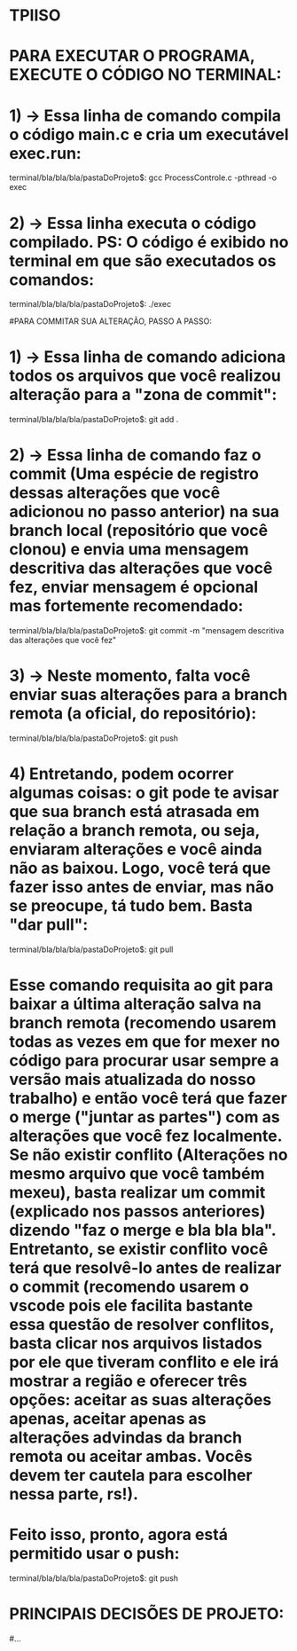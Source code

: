 # TPIISO

# PARA EXECUTAR O PROGRAMA, EXECUTE O CÓDIGO NO TERMINAL: 

# 1) -> Essa linha de comando compila o código main.c e cria um executável exec.run:

terminal/bla/bla/bla/pastaDoProjeto$: gcc ProcessControle.c -pthread -o exec 

# 2) -> Essa linha executa o código compilado. PS: O código é exibido no terminal em que são executados os comandos:

terminal/bla/bla/bla/pastaDoProjeto$: ./exec 

#PARA COMMITAR SUA ALTERAÇÃO, PASSO A PASSO:

# 1) -> Essa linha de comando adiciona todos os arquivos que você realizou alteração para a "zona de commit":

terminal/bla/bla/bla/pastaDoProjeto$: git add .

# 2) -> Essa linha de comando faz o commit (Uma espécie de registro dessas alterações que você adicionou no passo anterior) na sua branch local (repositório que você clonou) e envia uma mensagem descritiva das alterações que você fez, enviar mensagem é opcional mas fortemente recomendado:

terminal/bla/bla/bla/pastaDoProjeto$: git commit -m "mensagem descritiva das alterações que você fez"

# 3) -> Neste momento, falta você enviar suas alterações para a branch remota (a oficial, do repositório):

terminal/bla/bla/bla/pastaDoProjeto$: git push

# 4) Entretando, podem ocorrer algumas coisas: o git pode te avisar que sua branch está atrasada em relação a branch remota, ou seja, enviaram alterações e você ainda não as baixou. Logo, você terá que fazer isso antes de enviar, mas não se preocupe, tá tudo bem. Basta "dar pull":

terminal/bla/bla/bla/pastaDoProjeto$: git pull

# Esse comando requisita ao git para baixar a última alteração salva na branch remota (recomendo usarem todas as vezes em que for mexer no código para procurar usar sempre a versão mais atualizada do nosso trabalho) e então você terá que fazer o merge ("juntar as partes") com as alterações que você fez localmente. Se não existir conflito (Alterações no mesmo arquivo que você também mexeu), basta realizar um commit (explicado nos passos anteriores) dizendo "faz o merge e bla bla bla". Entretanto, se existir conflito você terá que resolvê-lo antes de realizar o commit (recomendo usarem o vscode pois ele facilita bastante essa questão de resolver conflitos, basta clicar nos arquivos listados por ele que tiveram conflito e ele irá mostrar a região e oferecer três opções: aceitar as suas alterações apenas, aceitar apenas as alterações advindas da branch remota ou aceitar ambas. Vocês devem ter cautela para escolher nessa parte, rs!).

# Feito isso, pronto, agora está permitido usar o push:

terminal/bla/bla/bla/pastaDoProjeto$: git push

# PRINCIPAIS DECISÕES DE PROJETO:

#...
